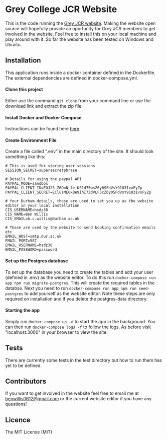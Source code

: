 # Grey College JCR Website

This is the code running the [Grey JCR website](https://greyjcr.com). Making the website open source will hopefully provide an oportunity for Grey JCR members to get involved in the website. Feel free to install this on your local machine and play around with it. So far the website has been tested on Windows and Ubuntu.

## Installation

This application runs inside a docker container defined in the Dockerfile. The external dependencies are defined in docker-compose.yml.

#### Clone this project
Either use the command `git clone` from your command line or use the download link and extract the zip file.

#### Install Docker and Docker Compose
Instructions can be found here [here](https://docs.docker.com/compose/install/#install-compose).

#### Create Environment File
Create a file called ".env" in the main directory of the site. It should look something like this:
```
# This is used for storing user sessions
SESSION_SECRET=supersecretphrase

# Details for using the paypal API
PAYPAL_MODE=sandbox
PAYPAL_CLIENT_ID=EOJ2S-Z6OoN_le_KS1d75wsZ6y0SFdVsY9183IvxFyZp
PAYPAL_CLIENT_SECRET=EClusMEUk8e9ihI7ZdVLF5cZ6y0SFdVsY9183IvxFyZp

# Your Durham details, these are used to set you up as the website editor in your local installation
CIS_USERNAME=hsdz38
CIS_NAME=Ben Willis
CIS_EMAIL=b.c.willis@durham.ac.uk

# These are used by the website to send booking confirmation emails etc
EMAIL_HOST=smtp.dur.ac.uk
EMAIL_PORT=587
EMAIL_USERNAME=hsdz38
EMAIL_PASSWORD=password
```

#### Set up the Postgres database
To set up the database you need to create the tables and add your user (defined in .env) as the website editor. To do this run `docker-compose run app npm run migrate-postgres`. This will create the required tables in the databse. Next you need to run `docker-compose run app npm run seed-postgres` to add yourself as the website editor. Note these steps are only required on installation and if you delete the postgres-data directory.

#### Starting the app
Simply run `docker-compose up -d` to start the app in the background. You can then run `docker-compose logs -f` to follow the logs. As before visit "localhost:3000" in your browser to view the site.

## Tests
There are currently some tests in the test directory but how to run them has yet to be defined.

## Contributors
If you want to get involved in the website feel free to email me at [benwillis0612@gmail.com](mailto:benwillis0612@gmail.com) or the current website editor if you have any questions!

## Licence
The MIT License (MIT)
